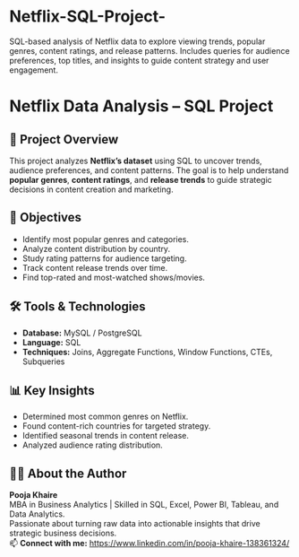 # Netflix-SQL-Project-
SQL-based analysis of Netflix data to explore viewing trends, popular genres, content ratings, and release patterns. Includes queries for audience preferences, top titles, and insights to guide content strategy and user engagement.


# Netflix Data Analysis – SQL Project  

## 📌 Project Overview  
This project analyzes **Netflix’s dataset** using SQL to uncover trends, audience preferences, and content patterns. The goal is to help understand **popular genres**, **content ratings**, and **release trends** to guide strategic decisions in content creation and marketing.  

## 🎯 Objectives  
- Identify most popular genres and categories.  
- Analyze content distribution by country.  
- Study rating patterns for audience targeting.  
- Track content release trends over time.  
- Find top-rated and most-watched shows/movies.  

## 🛠 Tools & Technologies  
- **Database:** MySQL / PostgreSQL  
- **Language:** SQL  
- **Techniques:** Joins, Aggregate Functions, Window Functions, CTEs, Subqueries  

## 📊 Key Insights  
- Determined most common genres on Netflix.  
- Found content-rich countries for targeted strategy.  
- Identified seasonal trends in content release.  
- Analyzed audience rating distribution.  

 ## 👩‍💻 About the Author  

**Pooja Khaire**  
MBA in Business Analytics | Skilled in SQL, Excel, Power BI, Tableau, and Data Analytics.  
Passionate about turning raw data into actionable insights that drive strategic business decisions.  
📫 **Connect with me:** https://www.linkedin.com/in/pooja-khaire-138361324/  


